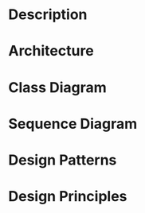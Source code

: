 # Description

###

# Architecture

###

# Class Diagram

###

# Sequence Diagram

###

# Design Patterns

###

# Design Principles